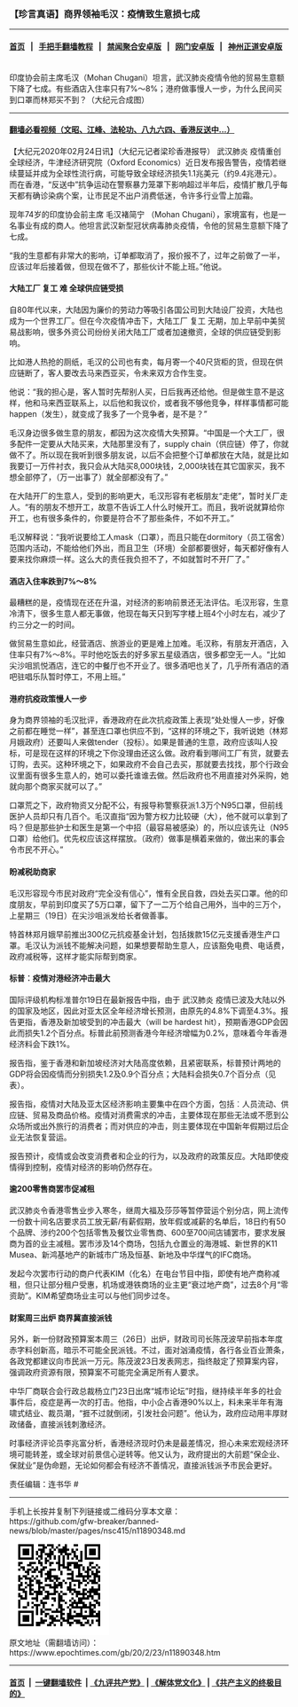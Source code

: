 ### 【珍言真语】商界领袖毛汉：疫情致生意损七成
------------------------

#### [首页](https://github.com/gfw-breaker/banned-news/blob/master/README.md) &nbsp;&nbsp;|&nbsp;&nbsp; [手把手翻墙教程](https://github.com/gfw-breaker/guides/wiki) &nbsp;&nbsp;|&nbsp;&nbsp; [禁闻聚合安卓版](https://github.com/gfw-breaker/bn-android) &nbsp;&nbsp;|&nbsp;&nbsp; [网门安卓版](https://github.com/oGate2/oGate) &nbsp;&nbsp;|&nbsp;&nbsp; [神州正道安卓版](https://github.com/SzzdOgate/update) 



<div><img alt="" class="aligncenter wp-post-image" src="https://i.epochtimes.com/assets/uploads/2020/02/be1744c362c00d7797884c46a4f5ca78-600x400.jpg"/>
<div class="red16 caption">
 印度协会前主席毛汉（Mohan Chugani）坦言，武汉肺炎疫情令他的贸易生意额下降了七成。有些酒店入住率只有7%～8%；港府做事慢人一步，为什么民间买到口罩而林郑买不到？（大纪元合成图）
</div>
</div><hr/>

#### [翻墙必看视频（文昭、江峰、法轮功、八九六四、香港反送中...）](https://github.com/gfw-breaker/banned-news/blob/master/pages/link3.md)

<div><p>
 【大纪元2020年02月24日讯】（大纪元记者梁珍香港报导）
 <ok href="https://www.epochtimes.com/gb/tag/%E6%AD%A6%E6%B1%89%E8%82%BA%E7%82%8E.html">
  武汉肺炎
 </ok>
 疫情重创全球经济，牛津经济研究院（Oxford Economics）近日发布报告警告，疫情若继续蔓延并成为全球性流行病，可能导致全球经济损失1.1兆美元（约9.4兆港元）。而在香港，“反送中”抗争运动在警察暴力笼罩下影响超过半年后，疫情扩散几乎每天都有确诊染病个案，让市民足不出户消费低迷，令许多行业雪上加霜。
</p>
<p>
 现年74岁的印度协会前主席
 <ok href="https://www.epochtimes.com/gb/tag/%E6%AF%9B%E6%B1%89%E8%A4%9A%E7%AE%80%E5%AE%81.html">
  毛汉褚简宁
 </ok>
 （Mohan Chugani），家境富有，也是一名事业有成的商人。他坦言武汉新型冠状病毒肺炎疫情，令他的贸易生意额下降了七成。
</p>
<p>
 “我的生意都有非常大的影响，订单都取消了，报价报不了，过年之前做了一半，应该过年后接着做，但现在做不了，那些伙计不能上班。”他说。
</p>
<p>
</p>
<h4>
 大陆工厂
 <ok href="https://www.epochtimes.com/gb/tag/%E5%A4%8D%E5%B7%A5.html">
  复工
 </ok>
 难 全球供应链受损
</h4>
<p>
 自80年代以来，大陆因为廉价的劳动力等吸引各国公司到大陆设厂投资，大陆也成为一个世界工厂。但在今次疫情冲击下，大陆工厂
 <ok href="https://www.epochtimes.com/gb/tag/%E5%A4%8D%E5%B7%A5.html">
  复工
 </ok>
 无期，加上早前中美贸易战影响，很多外资公司纷纷关闭大陆工厂或者加速撤资，全球的供应链受到影响。
</p>
<p>
 比如港人热抢的厕纸，毛汉的公司也有卖，每月寄一个40尺货柜的货，但现在供应链断了，客人要改去马来西亚买，令未来双方合作生变。
</p>
<p>
 他说：“我的担心是，客人暂时先帮别人买，日后我再还给他。但是做生意不是这样，他和马来西亚联系上，以后他和我议价，或者我不够他竞争，样样事情都可能happen（发生），就变成了我多了一个竞争者，是不是？”
</p>
<p>
 毛汉身边很多做生意的朋友，都因为这次疫情大失预算。“中国是一个大工厂，很多配件一定要从大陆买来，大陆那里没有了，supply chain（供应链）停了，你就做不了。所以现在我听到很多朋友说，以后不会把整个订单都放在大陆，就是比如我要订一万件衬衣，我只会从大陆买8,000块钱，2,000块钱在其它国家买，我不想全部停了，（万一出事了）就全部都没有了。”
</p>
<p>
 在大陆开厂的生意人，受到的影响更大，毛汉形容有老板朋友“走佬”，暂时关厂走人。“有的朋友不想开工，故意不告诉工人什么时候开工。而且，我听说就算给你开工，也有很多条件的，你要是符合不了那些条件，不如不开工。”
</p>
<p>
 毛汉解释说：“我听说要给工人mask（口罩），而且只能在dormitory（员工宿舍）范围内活动，不能给他们外出，而且卫生（环境）全部都要很好，每天都好像有人要来找你麻烦一样。这么大的责任我负担不了，不如就暂时不开厂了。”
</p>
<h4>
 酒店入住率跌到7%～8%
</h4>
<p>
 最糟糕的是，疫情现在还在升温，对经济的影响前景还无法评估。毛汉形容，生意冷清下，很多生意人都无事做，他现在每天只到写字楼上班4个小时左右，减少了约三分之一的时间。
</p>
<p>
 做贸易生意如此，经营酒店、旅游业的更是难上加难。毛汉称，有朋友开酒店，入住率只有7%～8%。平时他吃饭去的好多家五星级酒店，很多都空无一人。“比如尖沙咀凯悦酒店，连它的中餐厅也不开业了。很多酒吧也关了，几乎所有酒店的酒吧驻唱乐队暂时停工，不用上班。”
</p>
<h4>
 港府抗疫政策慢人一步
</h4>
<p>
 身为商界领袖的毛汉批评，香港政府在此次抗疫政策上表现“处处慢人一步，好像之前都在睡觉一样”，甚至连口罩也供应不到，“这样的环境之下，我听说她（林郑月娥政府）还要叫人来做tender（投标）。如果是普通的生意，政府应该叫人投标，可是现在这样的环境之下你没理由还这么做。政府看到哪间工厂有货，就要去订购，去买。这种环境之下，如果政府不会自己去买，那就要去找找，那个行政会议里面有很多生意人的，她可以委托谁谁去做。然后政府也不用直接对外采购，她就向那个商家买就可以了。”
</p>
<p>
 口罩荒之下，政府物资又分配不公，有报导称警察获派1.3万个N95口罩，但前线医护人员却只有几百个。毛汉直指“因为警方权力比较硬（大），他不就可以拿到了吗？但是那些护士和医生是第一个中招（最容易被感染）的，所以应该先让（N95口罩）给他们。优先权应该这样摆放。（政府）做事是横着来做的，做出来的事会令市民不开心。”
</p>
<h4>
 盼减税助商家
</h4>
<p>
 毛汉形容现今市民对政府“完全没有信心”，惟有全民自救，四处去买口罩。他的印度朋友，早前到印度买了5万口罩，留下了一二万个给自己用外，当中的三万个，上星期三（19日）在尖沙咀派发给长者做善事。
</p>
<p>
 特首林郑月娥早前推出300亿元抗疫基金计划，包括拨款15亿元支援香港生产口罩。毛汉认为派钱不能解决问题，如果想要帮助生意人，应该豁免电费、电话费，政府减税等，这样才能实际帮到商家。
</p>
<h4>
 标普︰疫情对港经济冲击最大
</h4>
<p>
 国际评级机构标准普尔19日在最新报告中指，由于
 <ok href="https://www.epochtimes.com/gb/tag/%E6%AD%A6%E6%B1%89%E8%82%BA%E7%82%8E.html">
  武汉肺炎
 </ok>
 疫情已波及大陆以外的国家及地区，因此对亚太区全年经济增长预测，由原先的4.8%下调至4.3%。报告更指，香港及新加坡受到的冲击最大（will be hardest hit），预期香港GDP会因此而损失1.2个百分点。标普此前预测香港今年经济增幅为0.2%，意味着今年香港经济料会下跌1%。
</p>
<p>
 报告指，鉴于香港和新加坡经济对大陆高度依赖，且紧密联系，标普预计两地的GDP将会因疫情而分别损失1.2及0.9个百分点；大陆料会损失0.7个百分点（见表）。
</p>
<p>
 报告指，疫情对大陆及亚太区经济影响主要集中在四个方面，包括︰人员流动、供应链、贸易及商品价格。疫情对消费需求的冲击，主要体现在那些无法或不愿到公众场所或出外旅行的消费者；而对供应的冲击，则主要体现在中国新年假期过后企业无法恢复营运。
</p>
<p>
 报告预计，疫情或会改变消费者和企业的行为，以及政府的政策反应。大陆即使疫情得到控制，疫情对经济的影响仍然存在。
</p>
<h4>
 逾200零售商罢市促减租
</h4>
<p>
 武汉肺炎令香港零售业步入寒冬，继周大福及莎莎等暂停营运个别分店，网上流传一份数十间名店要求员工放无薪/有薪假期，放年假或减薪的名单后，18日约有50个品牌、涉约200个包括零售及餐饮业零售商、600至700间店铺罢市，要求发展商为首的业主减租。罢市涉及14个商场，包括九仓置业的海港城、新世界的K11 Musea、新鸿基地产的新城市广场及恒基、新地及中华煤气的IFC商场。
</p>
<p>
 发起今次罢市行动的商户代表KIM（化名）在电台节目中指，即使有地产商称减租，但只让部分租户受惠，机场或港铁商场的业主更“衰过地产商”，过去8个月“零资助”。KIM希望商场业主可以与他们同步过冬。
</p>
<h4>
 财案周三出炉 商界冀直接派钱
</h4>
<p>
 另外，新一份财政预算案本周三（26日）出炉，财政司司长陈茂波早前指本年度赤字料创新高，暗示不可能全民派钱。不过，面对汹涌疫情，各行各业百业萧条，各政党都建议向市民派一万元。陈茂波23日发表网志，指终敲定了预算案内容，强调政府资源有限，预算案不可能完全满足所有人要求。
</p>
<p>
 中华厂商联合会行政总裁杨立门23日出席“城市论坛”时指，继持续半年多的社会事件后，疫症是再一次的打击。他指，中小企占香港90%以上，料未来半年有海啸式结业、裁员潮，“捱不过就倒闭，引发社会问题”。他认为，政府应动用丰厚财政储备，直接派钱刺激经济。
</p>
<p>
 时事经济评论员李兆富分析，香港经济现时仍未是最差情况，担心未来宏观经济环境可能转差，或全球对前景信心逆转等。他又认为，政府提出的大前题“保企业、保就业”是伪命题，无论如何都会有经济不善情况，直接派钱派予市民会更好。
</p>
<p>
 责任编辑：连书华 #
</p>
</div>
<hr/>
手机上长按并复制下列链接或二维码分享本文章：<br/>
https://github.com/gfw-breaker/banned-news/blob/master/pages/nsc415/n11890348.md <br/>
<a href='https://github.com/gfw-breaker/banned-news/blob/master/pages/nsc415/n11890348.md'><img src='https://github.com/gfw-breaker/banned-news/blob/master/pages/nsc415/n11890348.md.png'/></a> <br/>
原文地址（需翻墙访问）：https://www.epochtimes.com/gb/20/2/23/n11890348.htm


------------------------
#### [首页](https://github.com/gfw-breaker/banned-news/blob/master/README.md) &nbsp;|&nbsp; [一键翻墙软件](https://github.com/gfw-breaker/nogfw/blob/master/README.md) &nbsp;| [《九评共产党》](https://github.com/gfw-breaker/9ping.md/blob/master/README.md#九评之一评共产党是什么) | [《解体党文化》](https://github.com/gfw-breaker/jtdwh.md/blob/master/README.md) | [《共产主义的终极目的》](https://github.com/gfw-breaker/gczydzjmd.md/blob/master/README.md)


<img src='http://gfw-breaker.win/banned-news/pages/nsc415/n11890348.md' width='0px' height='0px'/>